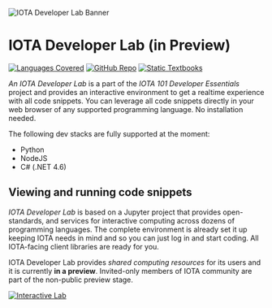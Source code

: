 ![IOTA Developer Lab Banner](https://raw.githubusercontent.com/Hribek25/IOTA101/master/Graphics/IOTA-Developer-Lab.png)
# IOTA Developer Lab (in Preview)
[![Languages Covered](https://img.shields.io/badge/Coverage-Python%20%7C%20NodeJS%20%7C%20C%23-brightgreen.svg "Languages covered")](https://hribek25.github.io/IOTA101/devlab.html#Language-Coverage)
[![GitHub Repo](https://img.shields.io/badge/GitHub-Repo-green.svg "Project Home")](https://github.com/Hribek25/IOTA101/tree/master/Developer%20Lab)
[![Static Textbooks](https://img.shields.io/badge/Static-Textbooks-yellow.svg "All chapters on a single page")](https://www.iota101.info/)

*An IOTA Developer Lab* is a part of the *IOTA 101 Developer Essentials* project and provides an interactive environment to get a realtime experience with all code snippets. You can leverage all code snippets directly in your web browser of any supported programming language. No installation needed.

The following dev stacks are fully supported at the moment:
* Python
* NodeJS
* C# (.NET 4.6)

## Viewing and running code snippets
*IOTA Developer Lab* is based on a Jupyter project that provides open-standards, and services for interactive computing across dozens of programming languages. The complete environment is already set it up keeping IOTA needs in mind and so you can just log in and start coding. All IOTA-facing client libraries are ready for you.

IOTA Developer Lab provides *shared computing resources* for its users and it is currently **in a preview**. Invited-only members of IOTA community are part of the non-public preview stage.

[![Interactive Lab](https://img.shields.io/badge/Interactive-Lab-blue.svg "Interactive experience with code snippets")](https://lab.iota101.info/)

